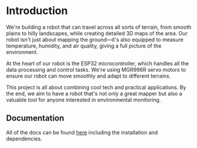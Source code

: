 # Introduction

We're building a robot that can travel across all sorts of terrain, from smooth plains to hilly landscapes, while creating detailed 3D maps of the area. 
Our robot isn't just about mapping the ground—it's also equipped to measure temperature, humidity, and air quality, giving a full picture of the environment.

At the heart of our robot is the ESP32 microcontroller, which handles all the data processing and control tasks. We're using MGR996R servo motors to ensure our robot can move smoothly and adapt to different terrains. 

This project is all about combining cool tech and practical applications. 
By the end, we aim to have a robot that's not only a great mapper but also a valuable tool for anyone interested in environmental monitoring.

## Documentation

All of the docs can be found [here](https://topographic-robot.github.io/Documentation/) including the installation and dependencies.
